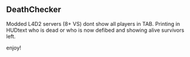 ## DeathChecker

Modded L4D2 servers (8+ VS) dont show all players in TAB.
Printing in HUDtext who is dead or who is now defibed and showing alive survivors left.

enjoy!